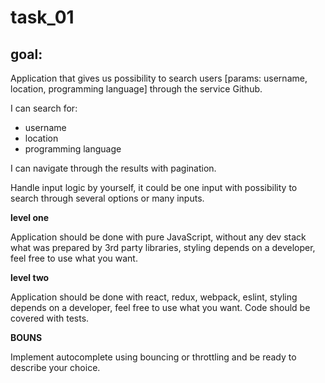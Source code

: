 # task_01

## goal: 

Application that gives us possibility to search users [params: username, location, programming language] through the service Github. 

I can search for:

* username
* location
* programming language

I can navigate through the results with pagination.

Handle input logic by yourself, it could be one input with possibility to search through several options or many inputs.

**level one**

Application should be done with pure JavaScript, without any dev stack what was prepared by 3rd party libraries, styling depends on a developer, feel free to use what you want.

**level two**

Application should be done with react, redux, webpack, eslint, styling depends on a developer, feel free to use what you want. Code should be covered with tests.

**BOUNS**

Implement autocomplete using bouncing or throttling and be ready to describe your choice.
